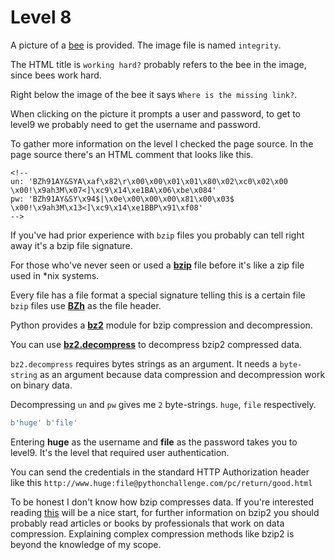 # Level 8

A picture of a [bee](/8/integrity.jpg) is provided. The image file is named `integrity`. 


The HTML title is `working hard?` probably refers to the bee in the image, since bees work hard. 


Right below the image of the bee it says `Where is the missing link?`.


When clicking on the picture it prompts a user and password, to get to level9 we probably need to get the username and password.


To gather more information on the level I checked the page source. In the page source there's an HTML comment that looks like this.


```
<!--
un: 'BZh91AY&SYA\xaf\x82\r\x00\x00\x01\x01\x80\x02\xc0\x02\x00 \x00!\x9ah3M\x07<]\xc9\x14\xe1BA\x06\xbe\x084'
pw: 'BZh91AY&SY\x94$|\x0e\x00\x00\x00\x81\x00\x03$ \x00!\x9ah3M\x13<]\xc9\x14\xe1BBP\x91\xf08'
-->
```


If you've had prior experience with `bzip` files you probably can tell right away it's a bzip file signature. 


For those who've never seen or used a **[bzip](https://en.wikipedia.org/wiki/Bzip2)** file before it's like a zip file used in *nix systems.


Every file has a file format a special signature telling this is a certain file `bzip` files use **[BZh](https://en.wikipedia.org/wiki/Bzip2#File_format)** as the file header.


Python provides a **[bz2](https://docs.python.org/3/library/bz2.html)** module for bzip compression and decompression. 


You can use **[bz2.decompress](https://docs.python.org/3/library/bz2.html#bz2.decompress)** to decompress bzip2 compressed data.


`bz2.decompress` requires bytes strings as an argument. It needs a `byte-string` as an argument because data compression and decompression work on binary data.


Decompressing `un` and `pw` gives me `2` byte-strings. `huge`, `file` respectively.


```python
b'huge' b'file'
```

Entering **huge** as the username and **file** as the password takes you to level9. It's the level that required user authentication.


You can send the credentials in the standard HTTP Authorization header like this `http://www.huge:file@pythonchallenge.com/pc/return/good.html`


To be honest I don't know how bzip compresses data. If you're interested reading [this](https://www.quora.com/What-is-a-Bzip2-process-How-is-it-performed) will be a nice start, for further information on bzip2 you should probably read articles or books by professionals that work on data compression. 
Explaining complex compression methods like bzip2 is beyond the knowledge of my scope.